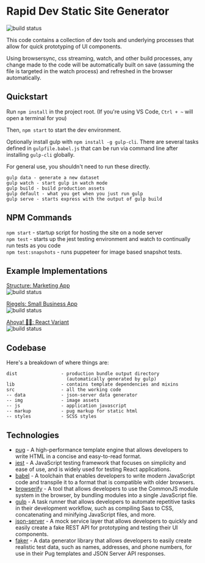# Rapid Dev Static Site Generator
![build status](https://github.com/dfederspiel/rapid-dev/actions/workflows/main.yml/badge.svg)  

This code contains a collection of dev tools and underlying processes that allow for quick prototyping of UI components.

Using browsersync, css streaming, watch, and other build processes, any change made to the code will be automatically built on save (assuming the file is targeted in the watch process) and refreshed in the browser automatically.

## Quickstart

Run `npm install` in the project root. (If you're using VS Code, `Ctrl + ~` will open a terminal for you)

Then, `npm start` to start the dev environment.

Optionally install gulp with `npm install -g gulp-cli`. There are several tasks defined in `gulpfile.babel.js` 
that can be run via command line after installing `gulp-cli` globally.  

For general use, you shouldn't need to run these directly.
```
gulp data - generate a new dataset
gulp watch - start gulp in watch mode
gulp build - build production assets
gulp default - what you get when you just run gulp
gulp serve - starts express with the output of gulp build
```

## NPM Commands

`npm start` - startup script for hosting the site on a node server  
`npm test` - starts up the jest testing environment and watch to continually run tests as you code  
`npm test:snapshots` - runs puppeteer for image based snapshot tests. 

## Example Implementations  

[Structure: Marketing App](https://github.com/dfederspiel/rapid-dev-demo-structure)  
![build status](https://github.com/dfederspiel/rapid-dev-demo-structure/actions/workflows/main.yml/badge.svg)  

[Riegels: Small Business App](https://github.com/dfederspiel/rapid-dev-demo-riegels)  
![build status](https://github.com/dfederspiel/rapid-dev-demo-riegels/actions/workflows/main.yml/badge.svg)  

[Ahoya! 🏴‍☠️: React Variant](https://github.com/dfederspiel/rapid-dev-demo-react)  
![build status](https://github.com/dfederspiel/rapid-dev-demo-react/actions/workflows/main.yml/badge.svg) 

## Codebase

Here's a breakdown of where things are:

```
dist                - production bundle output directory
                      (automatically generated by gulp)
lib                 - contains template dependencies and mixins
src                 - all the working code
-- data             - json-server data generator
-- img              - image assets
-- js               - application javascript
-- markup           - pug markup for static html
-- styles           - SCSS styles
```

## Technologies
* [pug](https://pugjs.org/api/getting-started.html) - A high-performance template engine that allows developers to write HTML in a concise and easy-to-read format.
* [jest](https://facebook.github.io/jest/) - A JavaScript testing framework that focuses on simplicity and ease of use, and is widely used for testing React applications.
* [babel](https://babeljs.io/learn-es2015/) - A toolchain that enables developers to write modern JavaScript code and transpile it to a format that is compatible with older browsers.
* [browserify](https://browserify.org/) - A tool that allows developers to use the CommonJS module system in the browser, by bundling modules into a single JavaScript file.
* [gulp](https://gulpjs.com/) - A task runner that allows developers to automate repetitive tasks in their development workflow, such as compiling Sass to CSS, concatenating and minifying JavaScript files, and more.
* [json-server](https://github.com/typicode/json-server) - A mock service layer that allows developers to quickly and easily create a fake REST API for prototyping and testing their UI components.
* [faker](https://github.com/Marak/Faker.js) - A data generator library that allows developers to easily create realistic test data, such as names, addresses, and phone numbers, for use in their Pug templates and JSON Server API responses.
